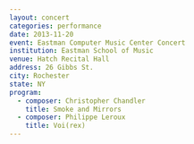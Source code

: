 ```yaml
---
layout: concert
categories: performance
date: 2013-11-20
event: Eastman Computer Music Center Concert
institution: Eastman School of Music
venue: Hatch Recital Hall
address: 26 Gibbs St.
city: Rochester
state: NY
program:
  - composer: Christopher Chandler
    title: Smoke and Mirrors
  - composer: Philippe Leroux
    title: Voi(rex)
---
```


